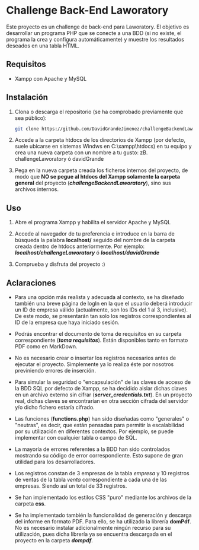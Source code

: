 # Challenge Back-End Laworatory

Este proyecto es un challenge de back-end para Laworatory. El objetivo es desarrollar un programa PHP que se conecte a una BDD (si no existe, el programa la crea y configura automáticamente) y muestre los resultados deseados en una tabla HTML.

## Requisitos
- Xampp con Apache y MySQL

## Instalación

1. Clona o descarga el repositorio (se ha comprobado previamente que sea público):
    ```bash
    git clone https://github.com/DavidGrandeJimenez/challengeBackendLaworatory.git
    ```
2. Accede a la carpeta htdocs de los directorios de Xampp (por defecto, suele ubicarse en sistemas Windws  en C:\xampp\htdocs) en tu equipo y crea una nueva carpeta con un nombre a tu gusto: zB. challengeLaworatory ó davidGrande

3. Pega en la nueva carpeta creada los ficheros internos del proyecto, de modo que **NO se pegue al htdocs del Xampp solamente la carpeta general** del proyecto (***challengeBackendLaworatory***), sino sus archivos internos.
    

## Uso

1. Abre el programa Xampp y habilita el servidor Apache y MySQL

2. Accede al navegador de tu preferencia e introduce en la barra de búsqueda la palabra **localhost/** seguido del nombre de la carpeta creada dentro de htdocs anteriormente. Por ejemplo: ***localhost/challengeLaworatory*** ó ***localhost/davidGrande***

3. Comprueba y disfruta del proyecto :)

## Aclaraciones
- Para una opción más realista y adecuada al contexto, se ha diseñado también una breve página de logIn en la que el usuario deberá introducir un ID de empresa válido (actualmente, son los IDs del 1 al 3, inclusive). De este modo, se presentarán tan solo los registros correspondientes al ID de la empresa que haya iniciado sesión.

- Podrás encontrar el documento de toma de requisitos en su carpeta correspondiente (***toma requisitos***). Están disponibles tanto en formato PDF como en MarkDown.

- No es necesario crear o insertar los registros necesarios antes de ejecutar el proyecto. Simplemente ya lo realiza éste por nosotros previniendo errores de inserción.

- Para simular la seguridad o "encapsulación" de las claves de acceso de la BDD SQL por defecto de Xampp, se ha decidido aislar dichas claves en un archivo externo sin cifrar (***server_credentials.txt***). En un proyecto real, dichas claves se encontrarían en otra sección cifrada del servidor y/o dicho fichero estaría cifrado.

- Las funciones (**functions.php**) han sido diseñadas como "generales" o "neutras", es decir, que están pensadas para permitir la escalabilidad por su utilización en diferentes contextos. Por ejemplo, se puede implementar con cualquier tabla o campo de SQL.

- La mayoría de errores referentes a la BDD han sido controlados mostrando su código de error correspondiente. Esto supone de gran utilidad para los desarrolladores.

- Los registros constan de 3 empresas de la tabla *empresa* y 10 registros de ventas de la tabla *venta* correspondiente a cada una de las empresas. Siendo así un total de 33 registros.

- Se han implementado los estilos CSS "puro" mediante los archivos de la carpeta **css**.

- Se ha implementado también la funcionalidad de generación y descarga del informe en formato PDF. Para ello, se ha utilizado la librería **domPdf**. No es necesario instalar adicionalmente ningún recurso para su utilización, pues dicha librería ya se encuentra descargada en el proyecto en la carpeta ***dompdf***.